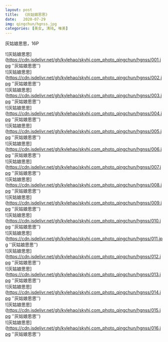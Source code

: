 ```yaml
---
layout: post
title:  《灰姑娘思思》
date:   2020-07-29
img: qingchun/hgnss.jpg
categories: [美女, 清纯, 唯美]
---
```


灰姑娘思思，16P

![灰姑娘思思](https://cdn.jsdelivr.net/gh/kylehao/skyhj.com_photo_qingchun/hgnss/001.jpg ''灰姑娘思思'') <br>
![灰姑娘思思](https://cdn.jsdelivr.net/gh/kylehao/skyhj.com_photo_qingchun/hgnss/002.jpg ''灰姑娘思思'') <br>
![灰姑娘思思](https://cdn.jsdelivr.net/gh/kylehao/skyhj.com_photo_qingchun/hgnss/003.jpg ''灰姑娘思思'') <br>
![灰姑娘思思](https://cdn.jsdelivr.net/gh/kylehao/skyhj.com_photo_qingchun/hgnss/004.jpg ''灰姑娘思思'') <br>
![灰姑娘思思](https://cdn.jsdelivr.net/gh/kylehao/skyhj.com_photo_qingchun/hgnss/005.jpg ''灰姑娘思思'') <br>
![灰姑娘思思](https://cdn.jsdelivr.net/gh/kylehao/skyhj.com_photo_qingchun/hgnss/006.jpg ''灰姑娘思思'') <br>
![灰姑娘思思](https://cdn.jsdelivr.net/gh/kylehao/skyhj.com_photo_qingchun/hgnss/007.jpg ''灰姑娘思思'') <br>
![灰姑娘思思](https://cdn.jsdelivr.net/gh/kylehao/skyhj.com_photo_qingchun/hgnss/008.jpg ''灰姑娘思思'') <br>
![灰姑娘思思](https://cdn.jsdelivr.net/gh/kylehao/skyhj.com_photo_qingchun/hgnss/009.jpg ''灰姑娘思思'') <br>
![灰姑娘思思](https://cdn.jsdelivr.net/gh/kylehao/skyhj.com_photo_qingchun/hgnss/010.jpg ''灰姑娘思思'') <br>
![灰姑娘思思](https://cdn.jsdelivr.net/gh/kylehao/skyhj.com_photo_qingchun/hgnss/011.jpg ''灰姑娘思思'') <br>
![灰姑娘思思](https://cdn.jsdelivr.net/gh/kylehao/skyhj.com_photo_qingchun/hgnss/012.jpg ''灰姑娘思思'') <br>
![灰姑娘思思](https://cdn.jsdelivr.net/gh/kylehao/skyhj.com_photo_qingchun/hgnss/013.jpg ''灰姑娘思思'') <br>
![灰姑娘思思](https://cdn.jsdelivr.net/gh/kylehao/skyhj.com_photo_qingchun/hgnss/014.jpg ''灰姑娘思思'') <br>
![灰姑娘思思](https://cdn.jsdelivr.net/gh/kylehao/skyhj.com_photo_qingchun/hgnss/015.jpg ''灰姑娘思思'') <br>
![灰姑娘思思](https://cdn.jsdelivr.net/gh/kylehao/skyhj.com_photo_qingchun/hgnss/016.jpg ''灰姑娘思思'') <br>
